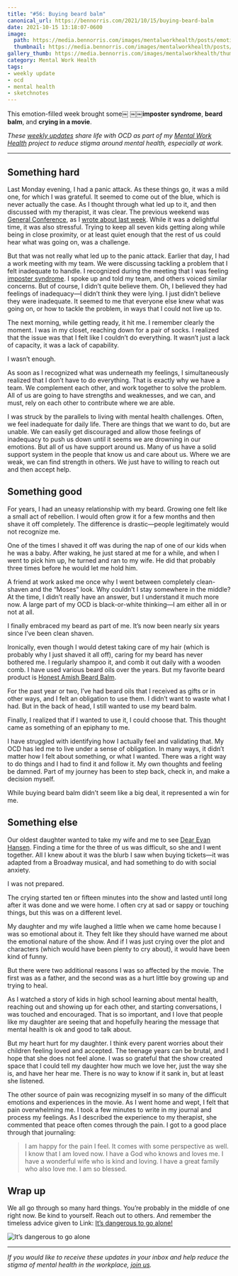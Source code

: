 ```yaml
---
title: "#56: Buying beard balm"
canonical_url: https://bennorris.com/2021/10/15/buying-beard-balm
date: 2021-10-15 13:18:07-0600
image: 
  path: https://media.bennorris.com/images/mentalworkhealth/posts/emotion-filled-week.jpg
  thumbnail: https://media.bennorris.com/images/mentalworkhealth/posts/thumbnails/emotion-filled-week.jpg
gallery_thumb: https://media.bennorris.com/images/mentalworkhealth/thumbs/emotion-filled-week.jpg
category: Mental Work Health
tags:
- weekly update
- ocd
- mental health
- sketchnotes
---
```


This emotion-filled week brought some￼ ￼￼**imposter syndrome**, **beard balm**, and **crying in a movie**.

_These [weekly updates](https://bennorris.com/tags/weekly-update/) share life with OCD as part of my [Mental Work Health](https://bennorris.com/mental-work-health) project to reduce stigma around mental health, especially at work._


***

## Something hard

Last Monday evening, I had a panic attack. As these things go, it was a mild one, for which I was grateful. It seemed to come out of the blue, which is never actually the case. As I thought through what led up to it, and then discussed with my therapist, it was clear. The previous weekend was [General Conference](https://www.churchofjesuschrist.org/comeuntochrist/article/general-conference-gods-word-for-today), as I [wrote about last week](https://bennorris.com/2021/10/08/letting-ocd-win). While it was a delightful time, it was also stressful. Trying to keep all seven kids getting along while being in close proximity, or at least quiet enough that the rest of us could hear what was going on, was a challenge.

But that was not really what led up to the panic attack. Earlier that day, I had a work meeting with my team. We were discussing tackling a problem that I felt inadequate to handle. I recognized during the meeting that I was feeling [imposter syndrome](https://en.wikipedia.org/wiki/Impostor_syndrome). I spoke up and told my team, and others voiced similar concerns. But of course, I didn’t quite believe them. Oh, I believed they had feelings of inadequacy—I didn’t think they were lying. I just didn’t believe they were inadequate. It seemed to me that everyone else knew what was going on, or how to tackle the problem, in ways that I could not live up to.

The next morning, while getting ready, it hit me. I remember clearly the moment. I was in my closet, reaching down for a pair of socks. I realized that the issue was that I felt like I couldn’t do everything. It wasn’t just a lack of capacity, it was a lack of capability.

I wasn’t enough.

As soon as I recognized what was underneath my feelings, I simultaneously realized that I don’t have to do everything. That is exactly why we have a team. We complement each other, and work together to solve the problem. All of us are going to have strengths and weaknesses, and we can, and must, rely on each other to contribute where we are able.

I was struck by the parallels to living with mental health challenges. Often, we feel inadequate for daily life. There are things that we want to do, but are unable. We can easily get discouraged and allow those feelings of inadequacy to push us down until it seems we are drowning in our emotions. But all of us have support around us. Many of us have a solid support system in the people that know us and care about us. Where we are weak, we can find strength in others. We just have to willing to reach out and then accept help.


## Something good

For years, I had an uneasy relationship with my beard. Growing one felt like a small act of rebellion. I would often grow it for a few months and then shave it off completely. The difference is drastic—people legitimately would not recognize me.

One of the times I shaved it off was during the nap of one of our kids when he was a baby. After waking, he just stared at me for a while, and when I went to pick him up, he turned and ran to my wife. He did that probably three times before he would let me hold him.

A friend at work asked me once why I went between completely clean-shaven and the “Moses” look. Why couldn’t I stay somewhere in the middle? At the time, I didn’t really have an answer, but I understand it much more now. A large part of my OCD is black-or-white thinking—I am either all in or not at all.

I finally embraced my beard as part of me. It’s now been nearly six years since I’ve been clean shaven.

Ironically, even though I would detest taking care of my hair (which is probably why I just shaved it all off), caring for my beard has never bothered me. I regularly shampoo it, and comb it out daily with a wooden comb. I have used various beard oils over the years. But my favorite beard product is [Honest Amish Beard Balm](https://amzn.to/3vigOXt).

For the past year or two, I’ve had beard oils that I received as gifts or in other ways, and I felt an obligation to use them. I didn’t want to waste what I had. But in the back of head, I still wanted to use my beard balm.

Finally, I realized that if I wanted to use it, I could choose that. This thought came as something of an epiphany to me.

I have struggled with identifying how I actually feel and validating that. My OCD has led me to live under a sense of obligation. In many ways, it didn’t matter how I felt about something, or what I wanted. There was a right way to do things and I had to find it and follow it. My own thoughts and feeling be damned. Part of my journey has been to step back, check in, and make a decision myself.

While buying beard balm didn’t seem like a big deal, it represented a win for me.


## Something else

Our oldest daughter wanted to take my wife and me to see [Dear Evan Hansen](https://en.wikipedia.org/wiki/Dear_Evan_Hansen_(film)). Finding a time for the three of us was difficult, so she and I went together. All I knew about it was the blurb I saw when buying tickets—it was adapted from a Broadway musical, and had something to do with social anxiety.

I was not prepared.

The crying started ten or fifteen minutes into the show and lasted until long after it was done and we were home. I often cry at sad or sappy or touching things, but this was on a different level.

My daughter and my wife laughed a little when we came home because I was so emotional about it. They felt like they should have warned me about the emotional nature of the show. And if I was just crying over the plot and characters (which would have been plenty to cry about), it would have been kind of funny.

But there were two additional reasons I was so affected by the movie. The first was as a father, and the second was as a hurt little boy growing up and trying to heal.

As I watched a story of kids in high school learning about mental health, reaching out and showing up for each other, and starting conversations, I was touched and encouraged. That is so important, and I love that people like my daughter are seeing that and hopefully hearing the message that mental health is ok and good to talk about.

But my heart hurt for my daughter. I think every parent worries about their children feeling loved and accepted. The teenage years can be brutal, and I hope that she does not feel alone. I was so grateful that the show created space that I could tell my daughter how much we love her, just the way she is, and have her hear me. There is no way to know if it sank in, but at least she listened.

The other source of pain was recognizing myself in so many of the difficult emotions and experiences in the movie. As I went home and wept, I felt that pain overwhelming me. I took a few minutes to write in my journal and process my feelings. As I described the experience to my therapist, she commented that peace often comes through the pain. I got to a good place through that journaling:

> I am happy for the pain I feel. It comes with some perspective as well. I know that I am loved now. I have a God who knows and loves me. I have a wonderful wife who is kind and loving. I have a great family who also love me. I am so blessed.


## Wrap up

We all go through so many hard things. You’re probably in the middle of one right now. Be kind to yourself. Reach out to others. And remember the timeless advice given to Link: [It’s dangerous to go alone!](https://en.wikipedia.org/wiki/It's_dangerous_to_go_alone)

![It’s dangerous to go alone](https://upload.wikimedia.org/wikipedia/en/b/b2/It%27s_dangerous_to_go_alone%21_Take_this..png)

***

_If you would like to receive these updates in your inbox and help reduce the stigma of mental health in the workplace, [join us](https://bennorris.com/subscribe/mwh/)._
